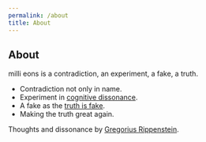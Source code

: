 ```yaml
---
permalink: /about
title: About
---
```


## About

milli eons is a contradiction, an experiment, a fake, a truth.

- Contradiction not only in name.
- Experiment in [cognitive dissonance](/w/cognitive-dissonance).
- A fake as the [truth is fake](/truth).
- Making the truth great again.

Thoughts and dissonance by [Gregorius Rippenstein](https://gregorius.rippenstein.art).
